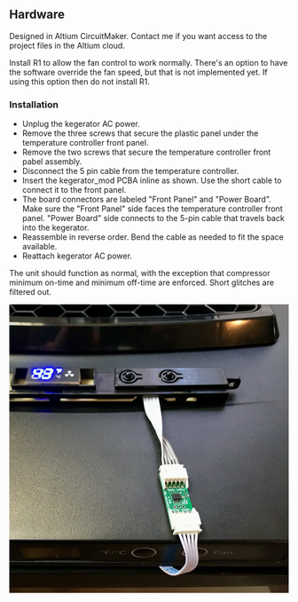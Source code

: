 ## Hardware

Designed in Altium CircuitMaker.  Contact me if you want access to the project files in the Altium cloud.

Install R1 to allow the fan control to work normally. There's an option to have the software override the fan speed, but that is not implemented yet. If using this option then do not install R1.

### Installation

- Unplug the kegerator AC power.
- Remove the three screws that secure the plastic panel under the temperature controller front panel.
- Remove the two screws that secure the temperature controller front pabel assembly.
- Disconnect the 5 pin cable from the temperature controller.
- Insert the kegerator_mod PCBA inline as shown. Use the short cable to connect it to the front panel.
- The board connectors are labeled "Front Panel" and "Power Board".  Make sure the "Front Panel" side faces the temperature controller front panel.  "Power Board" side connects to the 5-pin cable that travels back into the kegerator.
- Reassemble in reverse order.  Bend the cable as needed to fit the space available.
- Reattach kegerator AC power.

The unit should function as normal, with the exception that compressor minimum on-time and minimum off-time are enforced. Short glitches are filtered out.

<p align="center"><img src="hardware.jpg" alt="ppm_plot" width="800"/></p>
